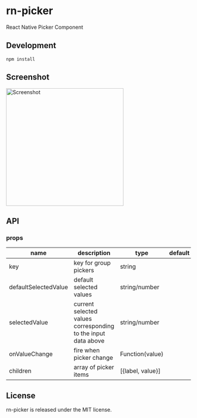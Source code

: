 # rn-picker

React Native Picker Component


## Development

```
npm install
```

## Screenshot

<img title="Screenshot" src="https://cloud.githubusercontent.com/assets/50817/12316859/44711c52-bac6-11e5-8ee3-ce2a3d34d67f.png" width="320">

## API

### props

| name     | description    | type     | default      |
|----------|----------------|----------|--------------|
|key | key for group pickers | string |  |
|defaultSelectedValue | default selected values | string/number |  |
|selectedValue | current selected values corresponding to the input data above | string/number |  |
|onValueChange | fire when picker change | Function(value) |  |
|children      | array of picker items | [{label, value}] |

## License

rn-picker is released under the MIT license.